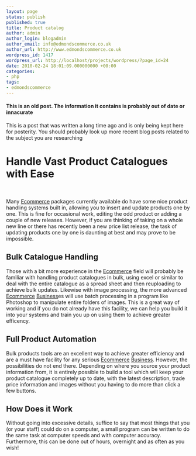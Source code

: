 ```yaml
---
layout: page
status: publish
published: true
title: Product catalog
author: admin
author_login: blogadmin
author_email: info@edmondscommerce.co.uk
author_url: http://www.edmondscommerce.co.uk
wordpress_id: 1417
wordpress_url: http://localhost/projects/wordpress/?page_id=24
date: 2010-02-24 18:01:09.000000000 +00:00
categories:
- php
tags:
- edmondscommerce
---
```

<div class="oldpost"><h4>This is an old post. The information it contains is probably out of date or innacurate</h4>
<p>
This is a post that was written a long time ago and is only being kept here for posterity.
You should probably look up more recent blog posts related to the subject you are researching
</p>
</div>
<h1>Handle Vast Product Catalogues with Ease</h1><br/><p>Many <a href="../../ecommerce/" title="Information Explaining Ecommerce">Ecommerce</a> packages currently available do have some nice product handling systems built in, allowing you to insert and update products one by one. This is fine for occasional work, editing the odd product or adding a couple of new releases. However, if you are thinking of taking on a whole new line or there has recently been a new price list release, the task of updating products one by one is daunting at best and may prove to be impossible.</p><h2>Bulk Catalogue Handling</h2><p>Those with a bit more experience in the <a href="../../ecommerce/" title="Information Explaining Ecommerce">Ecommerce</a> field will probably be familiar with handling product catalogues in bulk, using excel or similar to deal with the entire catalogue as a spread sheet and then reuploading to achieve bulk updates. Likewise with image processing, the more advanced <a href="../../ecommerce/" title="Information Explaining Ecommerce">Ecommerce</a> <a href="../../marketing/business/" title="Information Explaining Business">Business</a>es will use batch processing in a program like Photoshop to manipulate entire folders of images. This is a great way of working and if you do not already have this facility, we can help you build it into your systems and train you up on using them to achieve greater efficency.</p><h2>Full Product Automation</h2><p>Bulk products tools are an excellent way to achieve greater efficiency and are a must have facility for any serious <a href="../../ecommerce/" title="Information Explaining Ecommerce">Ecommerce</a> <a href="../../marketing/business/" title="Information Explaining Business">Business</a>. However, the possibilities do not end there. Depending on where you source your product information from, it is entirely possible to build a tool which will keep your product catalogue completely up to date, with the latest description, trade price information and images without you having to do more than click a few buttons.</p><h2>How Does it Work</h2><p>Without going into excessive details, suffice to say that most things that you (or your staff) could do on a computer, a small program can be written to do the same task at computer speeds and with computer accuracy. Furthermore, this can be done out of hours, overnight and as often as you wish!</p>

